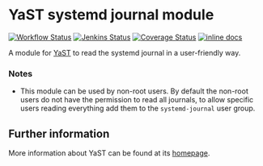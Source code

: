 YaST systemd journal module
===========================

[![Workflow Status](https://github.com/yast/yast-journal/workflows/CI/badge.svg?branch=master)](
https://github.com/yast/yast-journal/actions?query=branch%3Amaster)
[![Jenkins Status](https://ci.opensuse.org/buildStatus/icon?job=yast-yast-journal-master)](
https://ci.opensuse.org/view/Yast/job/yast-yast-journal-master/)
[![Coverage Status](https://img.shields.io/coveralls/yast/yast-journal.svg)](https://coveralls.io/r/yast/yast-journal?branch=master)
[![inline docs](http://inch-ci.org/github/yast/yast-journal.svg?branch=master)](http://inch-ci.org/github/yast/yast-journal)

A module for [YaST](http://yast.github.io) to read the systemd journal in a
user-friendly way.

### Notes

- This module can be used by non-root users. By default the non-root users
  do not have the permission to read all journals, to allow specific users
  reading everything add them to the `systemd-journal` user group.

Further information
-------------------

More information about YaST can be found at its
[homepage](http://yast.github.io).
